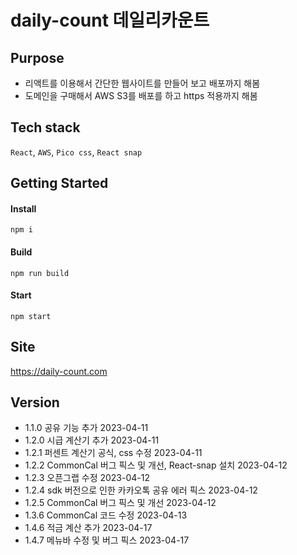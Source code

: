 # daily-count 데일리카운트

## Purpose

- 리액트를 이용해서 간단한 웹사이트를 만들어 보고 배포까지 해봄
- 도메인을 구매해서 AWS S3를 배포를 하고 https 적용까지 해봄

## Tech stack

`React`, `AWS`, `Pico css`, `React snap`

## Getting Started

#### Install

```
npm i
```

#### Build

```
npm run build
```

#### Start

```
npm start
```

## Site

https://daily-count.com

## Version

- 1.1.0 공유 기능 추가 2023-04-11
- 1.2.0 시급 계산기 추가 2023-04-11
- 1.2.1 퍼센트 계산기 공식, css 수정 2023-04-11
- 1.2.2 CommonCal 버그 픽스 및 개선, React-snap 설치 2023-04-12
- 1.2.3 오픈그랩 수정 2023-04-12
- 1.2.4 sdk 버전으로 인한 카카오톡 공유 에러 픽스 2023-04-12
- 1.2.5 CommonCal 버그 픽스 및 개선 2023-04-12
- 1.3.6 CommonCal 코드 수정 2023-04-13
- 1.4.6 적금 계산 추가 2023-04-17
- 1.4.7 메뉴바 수정 및 버그 픽스 2023-04-17
